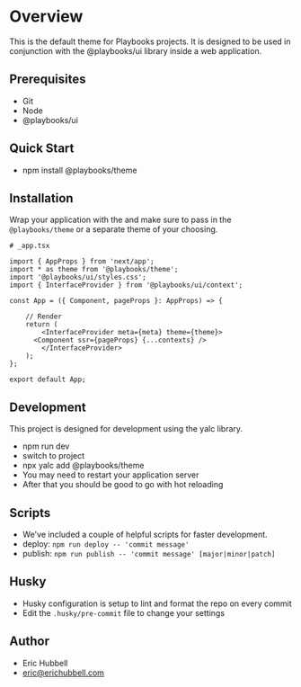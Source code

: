 # Overview
 This is the default theme for Playbooks projects.
 It is designed to be used in conjunction with the @playbooks/ui library inside a web application.

## Prerequisites
- Git
- Node
- @playbooks/ui

## Quick Start
- npm install @playbooks/theme

## Installation
Wrap your application with the <InterfaceProvider /> and make sure to pass in the `@playbooks/theme` or a separate theme of your choosing.

```tsx
# _app.tsx

import { AppProps } from 'next/app';
import * as theme from '@playbooks/theme';
import '@playbooks/ui/styles.css';
import { InterfaceProvider } from '@playbooks/ui/context';

const App = ({ Component, pageProps }: AppProps) => {

	// Render
	return (
		<InterfaceProvider meta={meta} theme={theme}>
      <Component ssr={pageProps} {...contexts} />
		</InterfaceProvider>
	);
};

export default App;
```

## Development
This project is designed for development using the yalc library.
- npm run dev
- switch to project
- npx yalc add @playbooks/theme
- You may need to restart your application server
- After that you should be good to go with hot reloading


## Scripts
- We've included a couple of helpful scripts for faster development.
- deploy: `npm run deploy -- 'commit message'`
- publish: `npm run publish -- 'commit message' [major|minor|patch]`


## Husky
- Husky configuration is setup to lint and format the repo on every commit
- Edit the `.husky/pre-commit` file to change your settings


## Author
- Eric Hubbell
- eric@erichubbell.com
